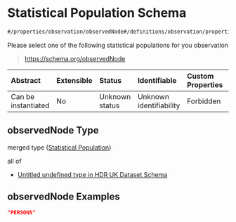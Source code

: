 # Statistical Population Schema

```txt
#/properties/observation/observedNode#/definitions/observation/properties/observedNode
```

Please select one of the following statistical populations for you observation

> <https://schema.org/observedNode>

| Abstract            | Extensible | Status         | Identifiable            | Custom Properties | Additional Properties | Access Restrictions | Defined In                                                                                        |
| :------------------ | :--------- | :------------- | :---------------------- | :---------------- | :-------------------- | :------------------ | :------------------------------------------------------------------------------------------------ |
| Can be instantiated | No         | Unknown status | Unknown identifiability | Forbidden         | Allowed               | none                | [dataset.schema.json*](../../../schema/dataset/latest/dataset.schema.json "open original schema") |

## observedNode Type

merged type ([Statistical Population](dataset-definitions-observation-properties-statistical-population.md))

all of

*   [Untitled undefined type in HDR UK Dataset Schema](dataset-definitions-observation-properties-statistical-population-allof-0.md "check type definition")

## observedNode Examples

```json
"PERSONS"
```
